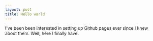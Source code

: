 ```yaml
---
layout: post
title: Hello world
---
```


I've been been interested in setting up Github pages ever since I knew about them. Well, here I finally have. 

